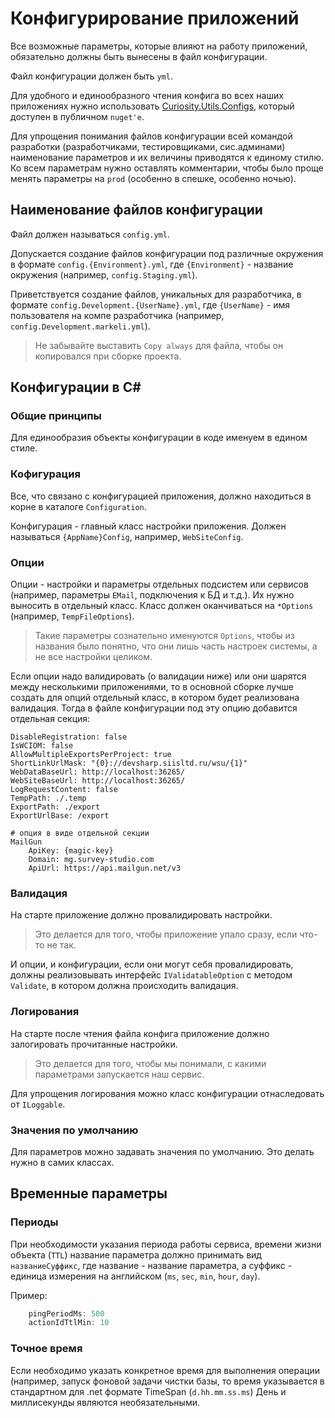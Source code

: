 # Конфигурирование приложений

Все возможные параметры, которые влияют на работу приложений, обязательно должны быть вынесены в файл конфигурации.

Файл конфигурации должен быть `yml`. 

Для удобного и единообразного чтения конфига во всех наших приложениях нужно использовать [Curiosity.Utils.Configs](https://github.com/siisltd/Curiosity.Utils/tree/main/src/Curiosity.Configuration), который доступен в публичном `nuget'е`.

Для упрощения понимания файлов конфигурации всей командой разработки (разработчиками, тестировщиками, сис.админами) наименование параметров и их величины приводятся к единому стилю. Ко всем параметрам нужно оставлять комментарии, чтобы было проще менять параметры на `prod` (особенно в спешке, особенно ночью).

## Наименование файлов конфигурации

Файл должен называться `config.yml`.

Допускается создание файлов конфигурации под различные окружения в формате `config.{Environment}.yml`, где `{Environment}` - название окружения (например, `config.Staging.yml`).

Приветствуется создание файлов, уникальных для разработчика, в формате `config.Development.{UserName}.yml`, где `{UserName}` - имя пользователя на компе разработчика (например, `config.Development.markeli.yml`).

> Не забывайте выставить `Copy always` для файла, чтобы он копировался при сборке проекта.

## Конфигурации в C# 


### Общие принципы

Для единообразия объекты конфигурации в коде именуем в едином стиле.

### Кофигурация 

Все, что связано с конфигурацией приложения, должно находиться в корне в каталоге `Configuration`.

Конфигурация - главный класс настройки приложения. Должен называться `{AppName}Config`, например, `WebSiteConfig`.

### Опции

Опции - настройки и параметры отдельных подсистем или сервисов (например, параметры `EMail`, подключения к БД и т.д.). Их нужно выносить в отдельный класс. Класс должен оканчиваться на `*Options` (например, `TempFileOptions`).

> Такие параметры сознательно именуются `Options`, чтобы из названия было понятно, что они лишь часть настроек системы, а не все настройки целиком.

Если опции надо валидировать (о валидации ниже) или они шарятся между несколькими приложениями, то в основной сборке лучше создать для опций отдельный класс, в котором будет реализована валидация. Тогда в файле конфигурации под эту опцию добавится отдельная секция:

```
DisableRegistration: false
IsWCIOM: false
AllowMultipleExportsPerProject: true
ShortLinkUrlMask: "{0}://devsharp.siisltd.ru/wsu/{1}"
WebDataBaseUrl: http://localhost:36265/
WebSiteBaseUrl: http://localhost:36265/
LogRequestContent: false
TempPath: ./.temp
ExportPath: ./export
ExportUrlBase: /export

# опция в виде отдельной секции
MailGun
    ApiKey: {magic-key}
    Domain: mg.survey-studio.com
    ApiUrl: https://api.mailgun.net/v3
```

### Валидация

На старте приложение должно провалидировать настройки.

> Это делается для того, чтобы приложение упало сразу, если что-то не так.

И опции, и конфигурации, если они могут себя провалидировать, должны реализовывать интерфейс `IValidatableOption` с методом `Validate`, в котором должна происходить валидация.

### Логирования

На старте после чтения файла конфига приложение должно залогировать прочитанные настройки.

> Это делается для того, чтобы мы понимали, с какими параметрами запускается наш сервис.

Для упрощения логирования можно класс конфигурации отнаследовать от `ILoggable`.


### Значения по умолчанию

Для параметров можно задавать значения по умолчанию. Это делать нужно в самих классах.

## Временные параметры

### Периоды

При необходимости указания периода работы сервиса, времени жизни объекта (`TTL`) название параметра должно принимать вид `названиеСуффикс`, где название - название параметра, а суффикс - единица измерения на английском (`ms`, `sec`, `min`, `hour`, `day`).

Пример:

```c#
    pingPeriodMs: 500
    actionIdTtlMin: 10
```

### Точное время

Если необходимо указать конкретное время для выполнения операции (например, запуск фоновой задачи чистки базы, то время указывается в стандартном для .net формате TimeSpan (`d.hh.mm.ss.ms`)
День и миллисекунды являются необязательными.